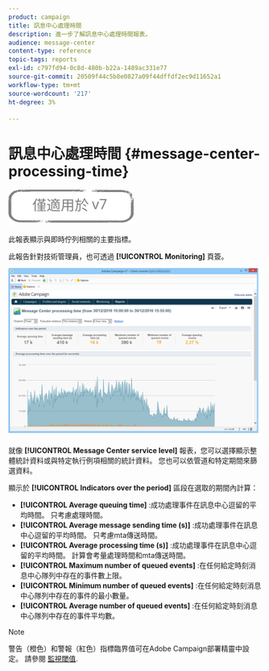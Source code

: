 ```yaml
---
product: campaign
title: 訊息中心處理時間
description: 進一步了解訊息中心處理時間報表。
audience: message-center
content-type: reference
topic-tags: reports
exl-id: c797fd94-0c8d-480b-b22a-1489ac331e77
source-git-commit: 20509f44c5b8e0827a09f44dffdf2ec9d11652a1
workflow-type: tm+mt
source-wordcount: '217'
ht-degree: 3%

---
```


# 訊息中心處理時間 {#message-center-processing-time}

![](../../assets/v7-only.svg)

此報表顯示與即時佇列相關的主要指標。

此報告針對技術管理員，也可透過 **[!UICONTROL Monitoring]** 頁簽。

![](assets/mc_reports_2.png)

就像 **[!UICONTROL Message Center service level]** 報表，您可以選擇顯示整體統計資料或與特定執行例項相關的統計資料。 您也可以依管道和特定期間來篩選資料。

顯示於 **[!UICONTROL Indicators over the period]** 區段在選取的期間內計算：

* **[!UICONTROL Average queuing time]** :成功處理事件在訊息中心逗留的平均時間。 只考慮處理時間。
* **[!UICONTROL Average message sending time (s)]** :成功處理事件在訊息中心逗留的平均時間。 只考慮mta傳送時間。
* **[!UICONTROL Average processing time (s)]** :成功處理事件在訊息中心逗留的平均時間。 計算會考量處理時間和mta傳送時間。
* **[!UICONTROL Maximum number of queued events]** :在任何給定時刻消息中心隊列中存在的事件數上限。
* **[!UICONTROL Minimum number of queued events]** :在任何給定時刻消息中心隊列中存在的事件的最小數量。
* **[!UICONTROL Average number of queued events]** :在任何給定時刻消息中心隊列中存在的事件平均數。

>[!NOTE]
>
>警告（橙色）和警報（紅色）指標臨界值可在Adobe Campaign部署精靈中設定。 請參閱 [監視閾值](../../message-center/using/additional-configurations.md#monitoring-thresholds).
